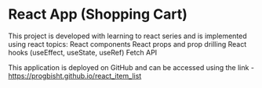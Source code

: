 # React App (Shopping Cart)

This project is developed with learning to react series and is implemented using react topics:
React components
React props and prop drilling
React hooks (useEffect, useState, useRef)
Fetch API

This application is deployed on GitHub and can be accessed using the link - https://progbisht.github.io/react_item_list
